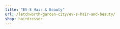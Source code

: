 ```yaml
---
title: "EV-S Hair & Beauty"
url: /letchworth-garden-city/ev-s-hair-and-beauty/
shop: hairdresser
---
```

